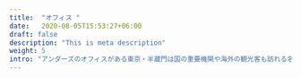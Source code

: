 ```yaml
---
title:  "オフィス "
date:   2020-08-05T15:53:27+06:00
draft: false
description: "This is meta description"
weight: 5
intro: "アンダーズのオフィスがある東京・半蔵門は国の重要機関や海外の観光客も訪れる名所など、見どころが多い人気エリアです"
---
```

